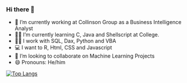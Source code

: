### Hi there 👋

- 🔭 I’m currently working at Collinson Group as a Business Intelligence Analyst
- 👨‍🎓 I’m currently learning C, Java and Shellscript at College.
- 👨‍🔧 I work with SQL, Dax, Python and VBA
- 💻 I want to R, Html, CSS and Javascript
- 👯 I’m looking to collaborate on Machine Learning Projects
- 😄 Pronouns: He/him

[![Top Langs](https://github-readme-stats.vercel.app/api/top-langs/?username=RodrigoCapuzzi)](https://github.com/RodrigoCapuzzi/github-readme-stats)

